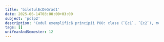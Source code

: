 ```yaml
---
title: 'biletulEcDeGrad1'
date: 2025-06-14T03:00:00+03:00
subject: 'pclp2'
description: 'Codul exemplifică principii POO: clase (`Ec1`, `Ec2`), moștenire (`Ec2` derivă din `Ec1`) și supraîncărcarea operatorilor (`operator+`). Sunt folosiți și constructori pentru inițializare.'
tags: []
uniYearAndSemester: 12
---
```


